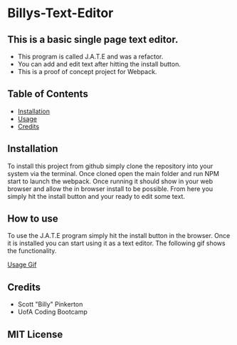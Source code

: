 # **Billys-Text-Editor**

## This is a basic single page text editor.
- This program is called J.A.T.E and was a refactor.
- You can add and edit text after hitting the install button.
- This is a proof of concept project for Webpack.

## Table of Contents
 - [Installation](#installation)
 - [Usage](#how-to-use)
 - [Credits](#credits)

## Installation
To install this project from github simply clone the repository into your system via the terminal. Once cloned open the main folder and run NPM start to launch the webpack. Once running it should show in your web browser and allow the in browser install to be possible. From here you simply hit the install button and your ready to edit some text.

## How to use
To use the J.A.T.E program simply hit the install button in the browser. Once it is installed you can start using it as a text editor. The following gif shows the functionality.

[Usage Gif](./assets/Untitled_%20Jul%2022%2C%202022%2011_03%20AM.gif)
## Credits
- Scott "Billy" Pinkerton
- UofA Coding Bootcamp
## MIT License
